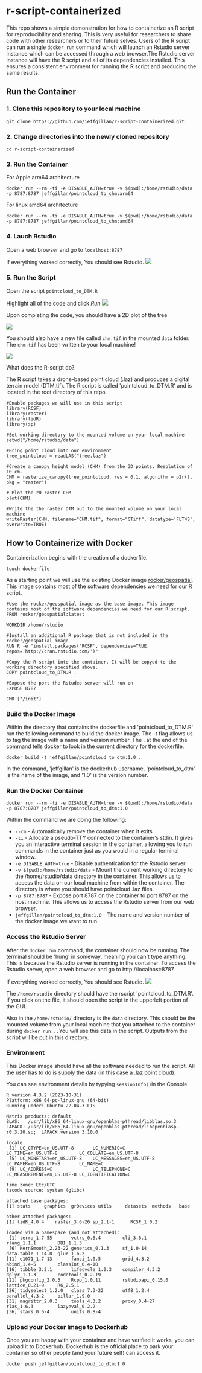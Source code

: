 # r-script-containerized

This repo shows a simple demonstration for how to containerize an R script for reproducibility and sharing. This is very useful for researchers to share code with other researchers or to their future selves. Users of the R script can run a single `docker run`  command which will launch an Rstudio server instance which can be accessed through a web browser.The Rstudio server instance will have the R script and all of its dependencies installed. This ensures a consistent environment for running the R script and producing the same results.  

## Run the Container
### 1. Clone this repository to your local machine

`git clone https://github.com/jeffgillan/r-script-containerized.git`

### 2. Change directories into the newly cloned repository

`cd r-script-containerized`

### 3. Run the Container

For Apple arm64 architecture

`docker run --rm -ti -e DISABLE_AUTH=true -v $(pwd):/home/rstudio/data -p 8787:8787 jeffgillan/pointcloud_to_chm:arm64`

For linux amd64 architecture

`docker run --rm -ti -e DISABLE_AUTH=true -v $(pwd):/home/rstudio/data -p 8787:8787 jeffgillan/pointcloud_to_chm:amd64`

### 4. Lauch Rstudio

Open a web browser and go to `localhost:8787`

If everything worked correctly, You should see Rstudio.
![](./images/rstudio_screenshot.png)

### 5. Run the Script

Open the script `pointcloud_to_DTM.R`

Highlight all of the code and click *Run*
![](./images/rstudio_screenshot2.png)

Upon completing the code, you should have a 2D plot of the tree

![](./images/rstudio_screenshot4.png)

You should also have a new file called `chm.tif` in the mounted `data` folder. The `chm.tif` has been written to your local machine!


![](./images/rstudio_screenshot5.png)

What does the R-script do?
    
The R script takes a drone-based point cloud (.laz) and produces a digital terrain model (DTM.tif). The R script is called 'pointcloud_to_DTM.R' and is located in the root 
directory of this repo.

```
#Enable packages we will use in this script
library(RCSF)
library(raster)
library(lidR)
library(sp)

#Set working directory to the mounted volume on your local machine
setwd("/home/rstudio/data")

#Bring point cloud into our environment
tree_pointcloud = readLAS("tree.laz")

#Create a canopy height model (CHM) from the 3D points. Resolution of 10 cm. 
CHM = rasterize_canopy(tree_pointcloud, res = 0.1, algorithm = p2r(), pkg = "raster")

# Plot the 2D raster CHM
plot(CHM)

#Write the the raster DTM out to the mounted volume on your local machine
writeRaster(CHM, filename="CHM.tif", format="GTiff", datatype='FLT4S', overwrite=TRUE)

```

## How to Containerize with Docker

Containerization begins with the creation of a dockerfile.

`touch dockerfile`

As a starting point we will use the existing Docker image [rocker/geospatial](https://hub.docker.com/r/rocker/geospatial). This image contains most of the software dependencies we need for our R script.


```
#Use the rocker/geospatial image as the base image. This image contains most of the software dependencies we need for our R script.
FROM rocker/geospatial:latest

WORKDIR /home/rstudio

#Install an additional R package that is not included in the rocker/geospatial image
RUN R -e "install.packages('RCSF', dependencies=TRUE, repos='http://cran.rstudio.com/')"

#Copy the R script into the container. It will be copyed to the working directory specified above.
COPY pointcloud_to_DTM.R .

#Expose the port the Rstudeo server will run on
EXPOSE 8787

CMD ["/init"]
```

### Build the Docker Image

Within the directory that contains the dockerfile and 'pointcloud_to_DTM.R' run the following command to build the docker image. The -t flag allows us to tag the image with a name and version number. The . at the end of the command tells docker to look in the current directory for the dockerfile.

`docker build -t jeffgillan/pointcloud_to_dtm:1.0 .`

In the command, 'jeffgillan' is the dockerhub username, 'pointcloud_to_dtm' is the name of the image, and '1.0' is the version number.

### Run the Docker Container

`docker run --rm -ti -e DISABLE_AUTH=true -v $(pwd):/home/rstudio/data -p 8787:8787 jeffgillan/pointcloud_to_dtm:1.0`

Within the command we are doing the following:
* `--rm` - Automatically remove the container when it exits
* `-ti` - Allocate a pseudo-TTY connected to the container’s stdin. It gives you an interactive terminal session in the container, allowing you to run commands in the container just as you would in a regular terminal window.
* `-e DISABLE_AUTH=true` - Disable authentication for the Rstudio server
* `-v $(pwd):/home/rstudio/data` - Mount the current working directory to the /home/rstudio/data directory in the container. This allows us to access the data on our local machine from within the container. The directory is where you should have pointcloud .laz files.
* `-p 8787:8787` - Expose port 8787 on the container to port 8787 on the host machine. This allows us to access the Rstudio server from our web browser.
* `jeffgillan/pointcloud_to_dtm:1.0` - The name and version number of the docker image we want to run.

### Access the Rstudio Server
After the `docker run` command, the container should now be running. The terminal should be 'hung' in someway, meaning you can't type anything. This is because the Rstudio server is running in the container. To access the Rstudio server, open a web browser and go to http://localhost:8787.

If everything worked correctly, You should see Rstudio.
![](./images/rstudio_screenshot.png)

The `/home/rstudio` directory should have the rscript 'pointcloud_to_DTM.R'. If you click on the file, it should open the script in the upperleft portion of the GUI. 

Also in the `/home/rstudio/` directory is the `data` directory. This should be the mounted volume from your local machine that you attached to the container during `docker run...`You will use this data in the script. Outputs from the script will be put in this directory. 


### Environment
This Docker image should have all the software needed to run the script. All the user has to do is supply the data (in this case a .laz point cloud). 

You can see environment details by typying `sessionInfo()`in the Console

```
R version 4.3.2 (2023-10-31)
Platform: x86_64-pc-linux-gnu (64-bit)
Running under: Ubuntu 22.04.3 LTS

Matrix products: default
BLAS:   /usr/lib/x86_64-linux-gnu/openblas-pthread/libblas.so.3 
LAPACK: /usr/lib/x86_64-linux-gnu/openblas-pthread/libopenblasp-r0.3.20.so;  LAPACK version 3.10.0

locale:
 [1] LC_CTYPE=en_US.UTF-8       LC_NUMERIC=C               LC_TIME=en_US.UTF-8        LC_COLLATE=en_US.UTF-8    
 [5] LC_MONETARY=en_US.UTF-8    LC_MESSAGES=en_US.UTF-8    LC_PAPER=en_US.UTF-8       LC_NAME=C                 
 [9] LC_ADDRESS=C               LC_TELEPHONE=C             LC_MEASUREMENT=en_US.UTF-8 LC_IDENTIFICATION=C       

time zone: Etc/UTC
tzcode source: system (glibc)

attached base packages:
[1] stats     graphics  grDevices utils     datasets  methods   base     

other attached packages:
[1] lidR_4.0.4    raster_3.6-26 sp_2.1-1      RCSF_1.0.2   

loaded via a namespace (and not attached):
 [1] terra_1.7-55       vctrs_0.6.4        cli_3.6.1          rlang_1.1.1        DBI_1.1.3         
 [6] KernSmooth_2.23-22 generics_0.1.3     sf_1.0-14          data.table_1.14.8  glue_1.6.2        
[11] e1071_1.7-13       fansi_1.0.5        grid_4.3.2         abind_1.4-5        classInt_0.4-10   
[16] tibble_3.2.1       lifecycle_1.0.3    compiler_4.3.2     dplyr_1.1.3        codetools_0.2-19  
[21] pkgconfig_2.0.3    Rcpp_1.0.11        rstudioapi_0.15.0  lattice_0.21-9     R6_2.5.1          
[26] tidyselect_1.2.0   class_7.3-22       utf8_1.2.4         parallel_4.3.2     pillar_1.9.0      
[31] magrittr_2.0.3     tools_4.3.2        proxy_0.4-27       rlas_1.6.3         lazyeval_0.2.2    
[36] stars_0.6-4        units_0.8-4   
```

### Upload your Docker Image to Dockerhub
 Once you are happy with your container and have verified it works, you can upload it to Dockerhub. Dockerhub is the official place to park your container so other people (and your future self) can access it. 

 
`docker push jeffgillan/pointcloud_to_dtm:1.0`

